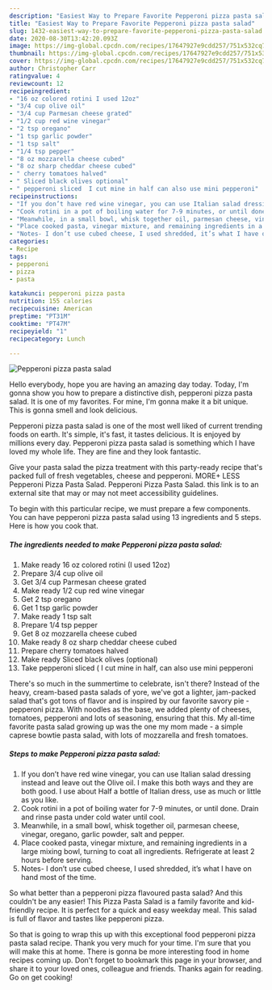 ```yaml
---
description: "Easiest Way to Prepare Favorite Pepperoni pizza pasta salad"
title: "Easiest Way to Prepare Favorite Pepperoni pizza pasta salad"
slug: 1432-easiest-way-to-prepare-favorite-pepperoni-pizza-pasta-salad
date: 2020-08-30T13:42:20.093Z
image: https://img-global.cpcdn.com/recipes/17647927e9cdd257/751x532cq70/pepperoni-pizza-pasta-salad-recipe-main-photo.jpg
thumbnail: https://img-global.cpcdn.com/recipes/17647927e9cdd257/751x532cq70/pepperoni-pizza-pasta-salad-recipe-main-photo.jpg
cover: https://img-global.cpcdn.com/recipes/17647927e9cdd257/751x532cq70/pepperoni-pizza-pasta-salad-recipe-main-photo.jpg
author: Christopher Carr
ratingvalue: 4
reviewcount: 12
recipeingredient:
- "16 oz colored rotini I used 12oz"
- "3/4 cup olive oil"
- "3/4 cup Parmesan cheese grated"
- "1/2 cup red wine vinegar"
- "2 tsp oregano"
- "1 tsp garlic powder"
- "1 tsp salt"
- "1/4 tsp pepper"
- "8 oz mozzarella cheese cubed"
- "8 oz sharp cheddar cheese cubed"
- " cherry tomatoes halved"
- " Sliced black olives optional"
- " pepperoni sliced  I cut mine in half can also use mini pepperoni"
recipeinstructions:
- "If you don’t have red wine vinegar, you can use Italian salad dressing instead and leave out the Olive oil. I make this both ways and they are both good. I use about Half a bottle of Italian dress, use as much or little as you like."
- "Cook rotini in a pot of boiling water for 7-9 minutes, or until done. Drain and rinse pasta under cold water until cool."
- "Meanwhile, in a small bowl, whisk together oil, parmesan cheese, vinegar, oregano, garlic powder, salt and pepper."
- "Place cooked pasta, vinegar mixture, and remaining ingredients in a large mixing bowl, turning to coat all ingredients. Refrigerate at least 2 hours before serving."
- "Notes- I don’t use cubed cheese, I used shredded, it’s what I have on hand most of the time."
categories:
- Recipe
tags:
- pepperoni
- pizza
- pasta

katakunci: pepperoni pizza pasta 
nutrition: 155 calories
recipecuisine: American
preptime: "PT31M"
cooktime: "PT47M"
recipeyield: "1"
recipecategory: Lunch

---
```



![Pepperoni pizza pasta salad](https://img-global.cpcdn.com/recipes/17647927e9cdd257/751x532cq70/pepperoni-pizza-pasta-salad-recipe-main-photo.jpg)

Hello everybody, hope you are having an amazing day today. Today, I'm gonna show you how to prepare a distinctive dish, pepperoni pizza pasta salad. It is one of my favorites. For mine, I'm gonna make it a bit unique. This is gonna smell and look delicious.

Pepperoni pizza pasta salad is one of the most well liked of current trending foods on earth. It's simple, it's fast, it tastes delicious. It is enjoyed by millions every day. Pepperoni pizza pasta salad is something which I have loved my whole life. They are fine and they look fantastic.

Give your pasta salad the pizza treatment with this party-ready recipe that&#39;s packed full of fresh vegetables, cheese and pepperoni. MORE+ LESS Pepperoni Pizza Pasta Salad. Pepperoni Pizza Pasta Salad. this link is to an external site that may or may not meet accessibility guidelines.


To begin with this particular recipe, we must prepare a few components. You can have pepperoni pizza pasta salad using 13 ingredients and 5 steps. Here is how you cook that.

<!--inarticleads1-->

##### The ingredients needed to make Pepperoni pizza pasta salad:

1. Make ready 16 oz colored rotini (I used 12oz)
1. Prepare 3/4 cup olive oil
1. Get 3/4 cup Parmesan cheese grated
1. Make ready 1/2 cup red wine vinegar
1. Get 2 tsp oregano
1. Get 1 tsp garlic powder
1. Make ready 1 tsp salt
1. Prepare 1/4 tsp pepper
1. Get 8 oz mozzarella cheese cubed
1. Make ready 8 oz sharp cheddar cheese cubed
1. Prepare  cherry tomatoes halved
1. Make ready  Sliced black olives (optional)
1. Take  pepperoni sliced ( I cut mine in half, can also use mini pepperoni


There&#39;s so much in the summertime to celebrate, isn&#39;t there? Instead of the heavy, cream-based pasta salads of yore, we&#39;ve got a lighter, jam-packed salad that&#39;s got tons of flavor and is inspired by our favorite savory pie - pepperoni pizza. With noodles as the base, we added plenty of cheeses, tomatoes, pepperoni and lots of seasoning, ensuring that this. My all-time favorite pasta salad growing up was the one my mom made - a simple caprese bowtie pasta salad, with lots of mozzarella and fresh tomatoes. 

<!--inarticleads2-->

##### Steps to make Pepperoni pizza pasta salad:

1. If you don’t have red wine vinegar, you can use Italian salad dressing instead and leave out the Olive oil. I make this both ways and they are both good. I use about Half a bottle of Italian dress, use as much or little as you like.
1. Cook rotini in a pot of boiling water for 7-9 minutes, or until done. Drain and rinse pasta under cold water until cool.
1. Meanwhile, in a small bowl, whisk together oil, parmesan cheese, vinegar, oregano, garlic powder, salt and pepper.
1. Place cooked pasta, vinegar mixture, and remaining ingredients in a large mixing bowl, turning to coat all ingredients. Refrigerate at least 2 hours before serving.
1. Notes- I don’t use cubed cheese, I used shredded, it’s what I have on hand most of the time.


So what better than a pepperoni pizza flavoured pasta salad? And this couldn&#39;t be any easier! This Pizza Pasta Salad is a family favorite and kid-friendly recipe. It is perfect for a quick and easy weekday meal. This salad is full of flavor and tastes like pepperoni pizza. 

So that is going to wrap this up with this exceptional food pepperoni pizza pasta salad recipe. Thank you very much for your time. I'm sure that you will make this at home. There is gonna be more interesting food in home recipes coming up. Don't forget to bookmark this page in your browser, and share it to your loved ones, colleague and friends. Thanks again for reading. Go on get cooking!
